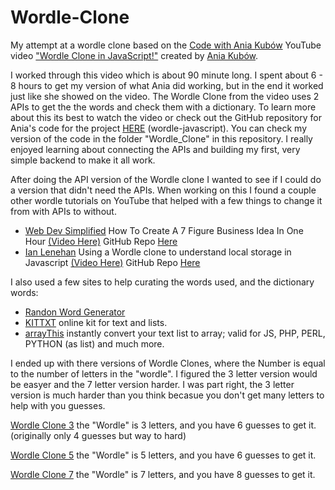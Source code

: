 # Wordle-Clone

My attempt at a wordle clone based on the [Code with Ania Kubów](https://www.youtube.com/c/AniaKub%C3%B3w) YouTube video ["Wordle Clone in JavaScript!"](https://youtu.be/mpby4HiElek) created by [Ania Kubów](https://github.com/kubowania).

I worked through this video which is about 90 minute long. I spent about 6 - 8 hours to get my version of what Ania did working, but in the end it worked just like she showed on the video. The Wordle Clone from the video uses 2 APIs to get the the words and check them with a dictionary. To learn more about this its best to watch the video or check out the GitHub repository for Ania's code for the project [HERE](https://github.com/kubowania/wordle-javascript) (wordle-javascript). You can check my version of the code in the folder "Wordle_Clone" in this repository. I really enjoyed learning about connecting the APIs and building my first, very simple backend to make it all work.

After doing the API version of the Wordle clone I wanted to see if I could do a version that didn't need the APIs. When working on this I found a couple other wordle tutorials on YouTube that helped with a few things to change it from with APIs to without.

- [Web Dev Simplified](https://www.youtube.com/c/WebDevSimplified) How To Create A 7 Figure Business Idea In One Hour [(Video Here)](https://youtu.be/Wak7iN4JZzU) GitHub Repo [Here](https://github.com/WebDevSimplified/wordle-clone)
- [Ian Lenehan](https://www.youtube.com/c/IanLenehan) Using a Wordle clone to understand local storage in Javascript [(Video Here)](https://youtu.be/lF4O1wvyVow) GitHub Repo [Here](https://github.com/ianlenehan/wordle-clone)

I also used a few sites to help curating the words used, and the dictionary words:
- [Randon Word Generator](https://randomwordgenerator.com/)
- [KITTXT](https://kittxt.com/eng/) online kit for text and lists.
- [arrayThis](https://arraythis.com/) instantly convert your text list to array; valid for JS, PHP, PERL, PYTHON (as list) and much more.

I ended up with there versions of Wordle Clones, where the Number is equal to the number of letters in the "wordle". I figured the 3 letter version would be easyer and the 7 letter version harder. I was part right, the 3 letter version is much harder than you think becasue you don't get many letters to help with you guesses.

[Wordle Clone 3](https://thebimsider.github.io/wordle-clone-js/Wordle_Clone_3) the "Wordle" is 3 letters, and you have 6 guesses to get it. (originally only 4 guesses but way to hard)

[Wordle Clone 5](https://thebimsider.github.io/wordle-clone-js/Wordle_Clone_5) the "Wordle" is 5 letters, and you have 6 guesses to get it.   

[Wordle Clone 7](https://thebimsider.github.io/wordle-clone-js/Wordle_Clone_7) the "Wordle" is 7 letters, and you have 8 guesses to get it.
